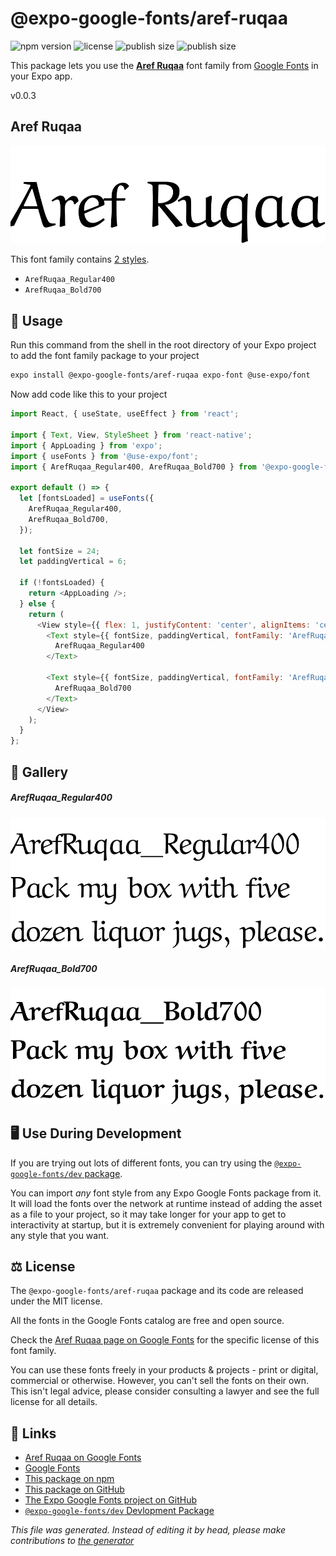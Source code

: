 # @expo-google-fonts/aref-ruqaa

![npm version](https://flat.badgen.net/npm/v/@expo-google-fonts/aref-ruqaa)
![license](https://flat.badgen.net/github/license/expo/google-fonts)
![publish size](https://flat.badgen.net/packagephobia/install/@expo-google-fonts/aref-ruqaa)
![publish size](https://flat.badgen.net/packagephobia/publish/@expo-google-fonts/aref-ruqaa)

This package lets you use the [**Aref Ruqaa**](https://fonts.google.com/specimen/Aref+Ruqaa) font family from [Google Fonts](https://fonts.google.com/) in your Expo app.

v0.0.3

## Aref Ruqaa

![Aref Ruqaa](./font-family.png)

This font family contains [2 styles](#gallery).

- `ArefRuqaa_Regular400`
- `ArefRuqaa_Bold700`

## 🔡 Usage

Run this command from the shell in the root directory of your Expo project to add the font family package to your project
```sh
expo install @expo-google-fonts/aref-ruqaa expo-font @use-expo/font
```

Now add code like this to your project
```js
import React, { useState, useEffect } from 'react';

import { Text, View, StyleSheet } from 'react-native';
import { AppLoading } from 'expo';
import { useFonts } from '@use-expo/font';
import { ArefRuqaa_Regular400, ArefRuqaa_Bold700 } from '@expo-google-fonts/aref-ruqaa';

export default () => {
  let [fontsLoaded] = useFonts({
    ArefRuqaa_Regular400,
    ArefRuqaa_Bold700,
  });

  let fontSize = 24;
  let paddingVertical = 6;

  if (!fontsLoaded) {
    return <AppLoading />;
  } else {
    return (
      <View style={{ flex: 1, justifyContent: 'center', alignItems: 'center' }}>
        <Text style={{ fontSize, paddingVertical, fontFamily: 'ArefRuqaa_Regular400' }}>
          ArefRuqaa_Regular400
        </Text>

        <Text style={{ fontSize, paddingVertical, fontFamily: 'ArefRuqaa_Bold700' }}>
          ArefRuqaa_Bold700
        </Text>
      </View>
    );
  }
};

```

## 📖 Gallery

##### ArefRuqaa_Regular400
![ArefRuqaa_Regular400](./483d6ce42473c62a61b38dc4e30c6b1a5d9b02921ab5034c8eec4b8f0496127d.ttf.png)

##### ArefRuqaa_Bold700
![ArefRuqaa_Bold700](./4ea198095e22fea5b0b08338b3b524a2ac489bd669154eab1927955f20124358.ttf.png)


## 🖥️ Use During Development

If you are trying out lots of different fonts, you can try using the [`@expo-google-fonts/dev` package](https://github.com/expo/google-fonts/tree/master/font-packages/dev#readme).

You can import *any* font style from any Expo Google Fonts package from it. It will load the fonts
over the network at runtime instead of adding the asset as a file to your project, so it may take longer
for your app to get to interactivity at startup, but it is extremely convenient
for playing around with any style that you want.

## ⚖️ License

The `@expo-google-fonts/aref-ruqaa` package and its code are released under the MIT license.

All the fonts in the Google Fonts catalog are free and open source.

Check the [Aref Ruqaa page on Google Fonts](https://fonts.google.com/specimen/Aref+Ruqaa) for the specific license of this font family.

You can use these fonts freely in your products & projects - print or digital, commercial or otherwise. However, you can't sell the fonts on their own. This isn't legal advice, please consider consulting a lawyer and see the full license for all details.

## 🔗 Links

- [Aref Ruqaa on Google Fonts](https://fonts.google.com/specimen/Aref+Ruqaa)
- [Google Fonts](https://fonts.google.com/)
- [This package on npm](https://www.npmjs.com/package/@expo-google-fonts/aref-ruqaa)
- [This package on GitHub](https://github.com/expo/google-fonts/tree/master/font-packages/aref-ruqaa)
- [The Expo Google Fonts project on GitHub](https://github.com/expo/google-fonts)
- [`@expo-google-fonts/dev` Devlopment Package](https://github.com/expo/google-fonts/tree/master/font-packages/dev)


*This file was generated. Instead of editing it by head, please make contributions to [the generator](https://github.com/expo/google-fonts/tree/master/packages/generator)*
